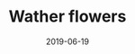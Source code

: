 ---
title: Wather flowers
date: 2019-06-19
id: 2
price: 30
image: ./water_flower.jpeg
description: Oil painting abstract modern 20x30
customField: 
    name: Pack Size
    values: [{name: 'One', priceChange: 0}, {name: 'Pack of 3', priceChange: 9.50}, {name: 'Pack of 5', priceChange: 20.00}]
---